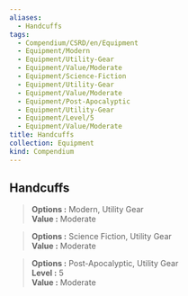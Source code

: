```yaml
---
aliases:
  - Handcuffs
tags:
  - Compendium/CSRD/en/Equipment
  - Equipment/Modern
  - Equipment/Utility-Gear
  - Equipment/Value/Moderate
  - Equipment/Science-Fiction
  - Equipment/Utility-Gear
  - Equipment/Value/Moderate
  - Equipment/Post-Apocalyptic
  - Equipment/Utility-Gear
  - Equipment/Level/5
  - Equipment/Value/Moderate
title: Handcuffs
collection: Equipment
kind: Compendium
---
```

## Handcuffs  
  
>  
> **Options :** Modern, Utility Gear  
> **Value :** Moderate  
  
>  
> **Options :** Science Fiction, Utility Gear  
> **Value :** Moderate  
  
>  
> **Options :** Post-Apocalyptic, Utility Gear  
> **Level :** 5  
> **Value :** Moderate